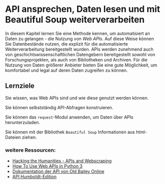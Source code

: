 # API ansprechen, Daten lesen und mit Beautiful Soup weiterverarbeiten

In diesem Kapitel lernen Sie eine Methode kennen, um automatisiert an Daten zu gelangen - die Nutzung von *Web APIs*. Auf diese Weise können Sie Datenbestände nutzen, die explizit für die automatisierte Weiterverarbeitung bereitgestellt wurden. APIs werden zunehmend auch von geschichtswissenschaftlichen Datengebern bereitgestellt sowohl von Forschungsprojekten, als auch von Bibliotheken und Archiven. Für die Nutzung von Daten größerer Anbieter bieten Sie eine gute Möglichkeit, um komfortabel und legal auf deren Daten zugreifen zu können.

## Lernziele

Sie wissen, was Web APIs sind und wie diese genutzt werden können.

Sie können selbstständig API-Abfragen konstruieren.

Sie können das `request`-Modul anwenden, um Daten über APIs herunterzuladen.

Sie können mit der Bibliothek `Beautiful Soup` Informationen aus html-Dateien ziehen.

### weitere Ressourcen:
* [Hacking the Humanities - APIs and Webscraping](https://www.youtube.com/watch?v=GTXQcHsgufo&list=PL6kqrM2i6BPIpEF5yHPNkYhjHm-FYWh17&index=22&t=0s)
* [How To Use Web APIs in Python 3](https://www.digitalocean.com/community/tutorials/how-to-use-web-apis-in-python-3)
* [Dokumentation der API von Old Bailey Online](https://www.oldbaileyonline.org/static/DocAPI.jsp)
* [API Humboldt-Edition](https://edition-humboldt.de/about/index.xql?id=api&l=de)
